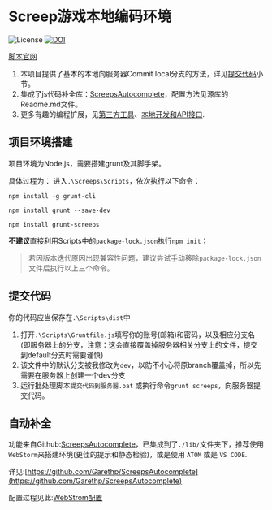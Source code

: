 
# Screep游戏本地编码环境

![License](https://img.shields.io/github/license/mashape/apistatus.svg?maxAge=2592000)
<a href="https://zenodo.org/badge/latestdoi/193202175"><img src="https://zenodo.org/badge/193202175.svg" alt="DOI"></a>

[脚本官网](https://whiterobe.github.io/ScreepLocalCodingEnv/)

1. 本项目提供了基本的本地向服务器Commit local分支的方法，详见[提交代码](#提交代码)小节。
2. 集成了js代码补全库：[ScreepsAutocomplete](https://github.com/Garethp/ScreepsAutocomplete)，配置方法见源库的Readme.md文件。
3. 更多有趣的编程扩展，见[第三方工具](https://docs.screeps.com/third-party.html)、[本地开发和API接口](https://docs.screeps.com/commit.html).

## 项目环境搭建
项目环境为Node.js，需要搭建grunt及其脚手架。

具体过程为：
进入`.\Screeps\Scripts`，依次执行以下命令：

    npm install -g grunt-cli

    npm install grunt --save-dev

    npm install grunt-screeps

**不建议**直接利用Scripts中的`package-lock.json`执行`npm init`；

> 若因版本迭代原因出现兼容性问题，建议尝试手动移除`package-lock.json`文件后执行以上三个命令。

## 提交代码
你的代码应当保存在`.\Scripts\dist`中
1. 打开`.\Scripts\Gruntfile.js`填写你的账号(邮箱)和密码，以及相应分支名(即服务器上的分支，注意：这会直接覆盖掉服务器相关分支上的文件，提交到default分支时需要谨慎)
2. 该文件中的默认分支被我修改为`dev`，以防不小心将原branch覆盖掉，所以先需要在服务器上创建一个dev分支
3. 运行批处理脚本`提交代码到服务器.bat` 或执行命令`grunt screeps`，向服务器提交代码。


## 自动补全
功能来自Github:[ScreepsAutocomplete](https://github.com/Garethp/ScreepsAutocomplete)，已集成到了`./lib/`文件夹下，推荐使用`WebStorm`来搭建环境(更佳的提示和静态检验)，或是使用 `ATOM` 或是 `VS CODE`.

详见:[https://github.com/Garethp/ScreepsAutocomplete](https://github.com/Garethp/ScreepsAutocomplete)

配置过程见此:[WebStrom配置](https://github.com/Garethp/ScreepsAutocomplete#webstorm-or-other-jetbrains-ides)
